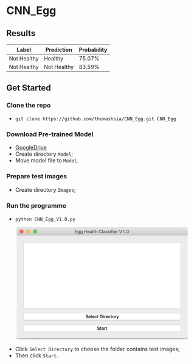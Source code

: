# CNN_Egg


## Results
| Label | Prediction |Probability |
| --- | --- | --- |
| Not Healthy | Healthy | 75.07% |
| Not Healthy | Not Healthy | 83.59% |

## Get Started

### Clone the repo
- `git clone https://github.com/thomashsia/CNN_Egg.git CNN_Egg`

### Download Pre-trained Model
- [GoogleDrive](https://drive.google.com/file/d/1HcSIMqH3UyFiDMxemdVYtxQV3jF9CPCo/view?usp=sharing)
- Create directory `Model`;
- Move model file to `Model`.

### Prepare test images
- Create directory `Images`;

### Run the programme
- `python CNN_Egg_V1.0.py`

<p align="center">
  <img src="https://github.com/thomashsia/CNN_Egg/blob/master/Interface.png" width="450" title="Interface">
</p>

- Click `Select Directory` to choose the folder contains test images;
- Then click `Start`.
